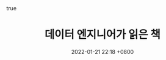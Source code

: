 ---
layout: post
title: 데이터 엔지니어가 읽은 책
tags: [Book Report]
math: true
date: 2022-01-21 22:18 +0800
---